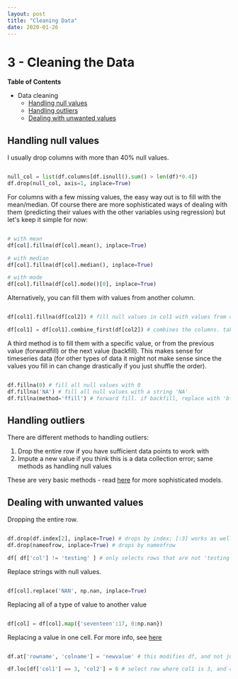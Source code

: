 ```yaml
---
layout: post
title: "Cleaning Data"
date: 2020-01-26
---
```


# 3 - Cleaning the Data

__Table of Contents__
 * Data cleaning
    - [Handling null values](#null)
    - [Handling outliers](#outliers)
    - [Dealing with unwanted values](#illogical)

<a id="null"></a> 
## Handling null values

I usually drop columns with more than 40% null values.

```python

null_col = list(df.columns[df.isnull().sum() > len(df)*0.4])
df.drop(null_col, axis=1, inplace=True)

```

For columns with a few missing values, the easy way out is to fill with the mean/median. Of course there are more sophisticated ways of dealing with them (predicting their values with the other variables using regression) but let's keep it simple for now:

```python

# with mean
df[col].fillna(df[col].mean(), inplace=True)

# with median
df[col].fillna(df[col].median(), inplace=True)

# with mode
df[col].fillna(df[col].mode()[0], inplace=True)

```

Alternatively, you can fill them with values from another column.

```python

df[col1].fillna(df[col2]) # fill null values in col1 with values from col2, in the same row.

df[col1] = df[col1].combine_first(df[col2]) # combines the columns. takes col1 first, then col2 if col1 is null

```

A third method is to fill them with a specific value, or from the previous value (forwardfill) or the next value (backfill). This makes sense for timeseries data (for other types of data it might not make sense since the values you fill in can change drastically if you just shuffle the order).

```python

df.fillna(0) # fill all null values with 0
df.fillna('NA') # fill all null values with a string 'NA'
df.fillna(method='ffill') # forward fill. if backfill, replace with 'bfill'

```


<a id="outliers"></a> 
## Handling outliers

There are different methods to handling outliers:

1) Drop the entire row if you have sufficient data points to work with
2) Impute a new value if you think this is a data collection error; same methods as handling null values

These are very basic methods - read [here](https://www.neuraldesigner.com/blog/3_methods_to_deal_with_outliers) for more sophisticated models.

<a id="illogical"></a> 
## Dealing with unwanted values

Dropping the entire row.

```python

df.drop(df.index[2], inplace=True) # drops by index; [:3] works as well, drops top 3 rows.
df.drop(nameofrow, inplace=True) # drops by nameofrow

df[ df['col'] != 'testing' ] # only selects rows that are not 'testing'

```

Replace strings with null values.

```python

df[col].replace('NAN', np.nan, inplace=True)

```

Replacing all of a type of value to another value

```python

df[col] = df[col].map({'seventeen':17, 0:np.nan})

```

Replacing a value in one cell. For more info, see [here](https://stackoverflow.com/questions/13842088/set-value-for-particular-cell-in-pandas-dataframe-using-index)

```python

df.at['rowname', 'colname'] = 'newvalue' # this modifies df, and not just a copy of the df.

df.loc[df['col1'] == 3, 'col2'] = 6 # select row where col1 is 3, and change value of col2 (in that row) to 6.



```